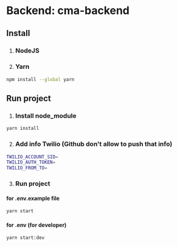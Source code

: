 # Backend: cma-backend
## Install 
1. ### NodeJS
2. ### Yarn
```bash
npm install --global yarn
```
## Run project
1. ### Install node_module
```bash
yarn install
```
2. ### Add info Twilio (Github don't allow to push that info)
```bash
TWILIO_ACCOUNT_SID=
TWILIO_AUTH_TOKEN=
TWILIO_FROM_TO=
```
3. ### Run project
#### for .env.example file
```bash
yarn start
```

#### for .env (for developer)
```bash
yarn start:dev
```